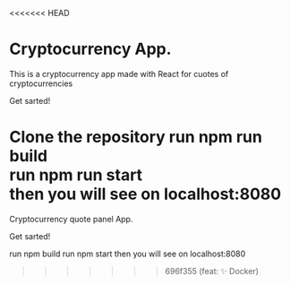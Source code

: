 <<<<<<< HEAD
<h1>Cryptocurrency App.</h1>
This is a cryptocurrency app made with React for cuotes of cryptocurrencies

Get sarted!<br>

Clone the repository
run <strong>npm run build</strong> <br>
run <strong>npm run start</strong> <br>
then you will see on <strong>localhost:8080</strong>
=======
Cryptocurrency quote panel App. 

Get sarted!

run npm build
run npm start
then you will see on localhost:8080
>>>>>>> 696f355 (feat: :sparkles: Docker)
